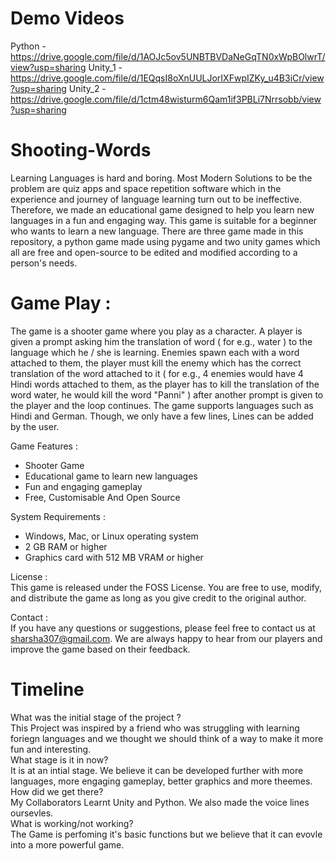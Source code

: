 # Demo Videos 

Python - https://drive.google.com/file/d/1AOJc5ov5UNBTBVDaNeGqTN0xWpBOlwrT/view?usp=sharing
Unity_1 - https://drive.google.com/file/d/1EQqsI8oXnUULJorIXFwpIZKy_u4B3iCr/view?usp=sharing
Unity_2 - https://drive.google.com/file/d/1ctm48wisturm6Qam1if3PBLi7Nrrsobb/view?usp=sharing

# Shooting-Words

Learning Languages is hard and boring. Most Modern Solutions to be the problem are quiz apps and space repetition software which in the experience and journey of language learning turn out to be ineffective. Therefore, we made an educational game designed to help you learn new languages in a fun and engaging way. This game is suitable for a beginner who wants to learn a new language. There are three game made in this repository, a python game made using pygame and two unity games which all are free and open-source to be edited and modified according to a person's needs. 

# Game Play :<br/>
The game is a shooter game where you play as a character. 
A player is given a prompt asking him the translation of word ( for e.g., water ) to the language which he / she is learning. Enemies spawn each with a word attached to them, the player must kill the enemy which has the correct translation of the word attached to it ( for e.g., 4 enemies would have 4 Hindi words attached to them, as the player has to kill the translation of the word water, he would kill the word "Panni" ) after another prompt is given to the player and the loop continues.
The game supports languages such as Hindi and German. Though, we only have a few lines, Lines can be added by the user. 

Game Features :<br/>
* Shooter Game 
* Educational game to learn new languages
* Fun and engaging gameplay
* Free, Customisable And Open Source 

System Requirements :<br/>
* Windows, Mac, or Linux operating system
* 2 GB RAM or higher
* Graphics card with 512 MB VRAM or higher

License :<br/>
This game is released under the FOSS License. You are free to use, modify, and distribute the game as long as you give credit to the original author.

Contact :<br/>
If you have any questions or suggestions, please feel free to contact us at sharsha307@gmail.com. We are always happy to hear from our players and improve the game based on their feedback.

# Timeline 
What was the initial stage of the project ? <br>
This Project was inspired by a friend who was struggling with learning foriegn languages and we thought we should think of a way to make it more fun and interesting. 
<br>What stage is it in now?<br>
It is at an intial stage. We believe it can be developed further with more languages, more engaging gameplay, better graphics and more theemes. 
<br>How did we get there?<br>
My Collaborators Learnt Unity and Python. We also made the voice lines oursevles. 
<br>What is working/not working?<br>
The Game is perfoming it's basic functions but we believe that it can evovle into a more powerful game. 

